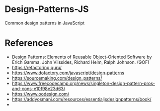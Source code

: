 # Design-Patterns-JS
Common design patterns in JavaScript


# References
- Design Patterns: Elements of Reusable Object-Oriented Software by Erich Gamma, John Vlissides, Richard Helm, Ralph Johnson. (GOF)
- https://refactoring.guru/
- https://www.dofactory.com/javascript/design-patterns
- https://sourcemaking.com/design_patterns/
- https://www.freecodecamp.org/news/singleton-design-pattern-pros-and-cons-e10f98e23d63/
- https://www.oodesign.com/
- https://addyosmani.com/resources/essentialjsdesignpatterns/book/
- 
